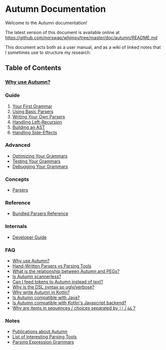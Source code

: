 # Autumn Documentation

Welcome to the Autumn documentation!

The latest version of this document is available online at  
https://github.com/norswap/whimsy/tree/master/doc/autumn/README.md

This document acts both as a user manual, and as a wiki of linked notes that I sometimes use
to structure my research.

## Table of Contents

### [Why use Autumn?](faq/why.md)

### Guide

1. [Your First Grammar](tutorial/first-grammar.md)
1. [Using Basic Parsers](tutorial/basic-parsers.md)
1. [Writing Your Own Parsers](tutorial/own-parsers.md)
1. [Handling Left-Recursion](tutorial/left-recursion.md)
1. [Building an AST](tutorial/ast.md)
1. [Handling Side-Effects](tutorial/side-effects.md)

### Advanced

- [Optimizing Your Grammars](advanced/optimize.md)
- [Testing Your Grammars](advanced/test.md)
- [Debugging Your Grammars](advanced/debug.md)

### Concepts

- [Parsers](parsers.md)

### Reference

- [Bundled Parsers Reference](bundled-parsers.md)

### Internals

- [Developer Guide](dev-guide.md)

### FAQ

- [Why use Autumn?](faq/why.md)
- [Hand-Written Parsers vs Parsing Tools](faq/hand-vs-tool.md)
- [What is the relationship between Autumn and PEGs?](faq/autumn-peg.md)
- [Is Autumn scannerless?](faq/scannerless.md)
- [Can I feed tokens to Autumn instead of text?](faq/feed-tokens.md)
- [Why is the DSL syntax so ugly/verbose?](faq/why-ugly.md)
- [Why write Autumn in Kotlin?](faq/kotlin.md)
- [Is Autumn compatible with Java?](faq/java-compat.md)
- [Is Autumn compatible with Kotlin's Javascript backend?](faq/js-compat.md)
- [Why are items in sequences / choices separated by `||` / `&&` ?](faq/seq-choice-syntax.md)

### Notes

- [Publications about Autumn](publications.md)
- [List of Interesting Parsing Tools](parsing-tools.md)
- [Parsing Expression Grammars](peg.md)